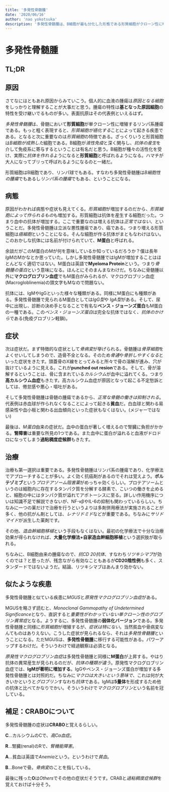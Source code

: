 ```yaml
---
title: '多発性骨髄腫'
date: '2020/06/16'
author: 'nao yokotsuka'
description: '多発性骨髄腫は、B細胞が最も分化した形態である形質細胞がクローン性に増殖する疾患です。形質細胞は抗体を産生するので、M血中にM蛋白が多くみられるようになります。過粘稠度症候群についても抑えておきましょう。'
---
```


# 多発性骨髄腫

## TL;DR

## 原因

さてなにはともあれ原因からみていこう。個人的に血液の腫瘍は*原因となる細胞*をしっかりと理解することが大事だと思う。腫瘍の特性は**基となった原因細胞**の特性を受け継いでるものが多い。表面抗原はその代表例といえるはず。

*多発性骨髄腫*は、骨髄において**形質細胞**が単クローン性に増殖するリンパ系腫瘍である。もっと粗く表現すると、*形質細胞が癌化する*ことによって起きる疾患である。となると次に重要なのは*形質細胞*の特徴である。ざっくりいうと形質細胞は*B細胞が成熟した*細胞である。B細胞が*液性免疫*と深く関与し、*抗体の産生*を介して免疫系に寄与するということは有名だと思う。B細胞が種々の活性化を受け、実際に*抗体を作れる*ようになると**形質細胞**と呼ばれるようになる。ハマチが大人になってブリって呼ばれるようになるのと一緒だ。

形質細胞はB細胞であり、リンパ球でもある。すなわち多発性骨髄腫は*B細胞性の腫瘍*でもあるし*リンパ系の腫瘍*でもある、ということになる。

## 病態

原因がわかれば病態や症状も見えてくる。*形質細胞*が増加するのだから、*形質細胞によって作られるもの*も増加する。形質細胞は抗体を産生する細胞だった。つまり血中の抗体が増加する。ここで重要なのは増える抗体は*正常ではない*、ということだ。多発性骨髄腫は立派な悪性腫瘍であり、癌である。つまり増える形質細胞は*癌細胞*ということになる。そんな細胞が作る抗体がまともなわけはない。このおかしな抗体には名前が付けられていて、**M蛋白**と呼ばれる。

余談だがこのM蛋白のMが何を意味しているか知っているだろうか？僕は長年*IgM*のMかなとか思っていた。しかし多発性骨髄腫ではIgMが増加することはほとんどなく適切ではない。M蛋白は英語で**Myeloma Protein**という。つまり*骨髄腫の蛋白*という意味になる。ほんとにそのまんまなわけだ。ちなみに骨髄腫以外に**マクログロブリン血症**でもM蛋白がみられるが、マクログロブリン血症(Macrogloblinemia)の頭文字もMなので問題ない。

抗体には、IgMやIgGといった様々な種類がある。同様にM蛋白にも種類がある。多発性骨髄腫で見られるM蛋白としては*IgG型*や *IgA型*がある。そして、尿中に出現し、診断の決め手となることで有名な**ベンス・ジョーンズ蛋白**もM蛋白の一種である。この*ベンス・ジョーンズ蛋白*は完全な抗体ではなく、*抗体のかけら*である(免疫グロブリン軽鎖)。

## 症状

次は症状だ。まず特徴的な症状として*骨病変*が挙げられる。骨髄腫は*骨芽細胞*をよくせいしてしまうので、造骨不全となる。そのため*骨通*や*骨折しやすくなる*といった症状をきたす。頭蓋骨のX線をとってみると所々で骨の溶解が進み、穴が抜けているように見える。これが**punched out resion**である。そして、骨が溶解するということは、骨に含まれている*カルシウム*が血中に溢れてくる。つまり**高カルシウム血症**もきたす。高カルシウム血症が原因となって起こる不定愁訴としては、倦怠感や悪心・嘔吐がある。

そして多発性骨髄腫は骨髄の腫瘍であるから、*正常な骨髄の働きは抑制される*。代表例は赤血球が作られなくなることによって起きる**貧血**だ。白血球と関わる易感染性や血小板と関わる出血傾向といった症状もなくはない。(メジャーではない)

最後は、*M蛋白*由来の症状だ。血中の蛋白が著しく増えるので腎臓に負担がかかる。**腎障害**は重要な所見の1つである。また血中に蛋白が溢れると血液がドロドロになってしまう**過粘稠度症候群**もきたす。

## 治療

治療も第一選択は重要である。多発性骨髄腫はリンパ系の腫瘍であり、化学療法でアプローチすることが多い。よく効く抗癌剤があるのでそれは覚えよう。**ボルテゾミブ**という*プロテアソーム阻害薬*がめっちゃ効くらしい。プロテアソームというのは細胞内に存在するタンパク質を分解する酵素で、こいつの働きを止めると、細胞の中にはタンパク質が溢れてアポトーシスに至る。詳しい作用機序についは知識不足で解説できないが、NF-κβやIL-6の抑制も関わっているらしい。ちなみに一つの薬だけで治療を行うというよりは多剤併用療法が実施されることが多く、他の抗がん剤としては、*レナリドミド*などが重要である。ちなみに*サリドマイド*が派生した薬剤です。

その他、*造血幹細胞移植*という手段もなくはない。最初の化学療法で十分な治療効果が得られなければ、**大量化学療法+自家造血幹細胞移植**という選択肢が取られる。

ちなみに、B細胞由来の腫瘍なので、*抗CD 20抗体*、すなわち*リツキシマブ*が効くのでは？と思ったが、残念ながら有効なこともあるが**CD20陰性例**も多く、スタンダードではないようだ。結論、リツキシマブはあんまり効かない。

## 似たような疾患

多発性骨髄腫と似ている疾患に*MGUS*と*原発性マクログロブリン血症*がある。

MGUSを略さず読むと、*Monoclonal Gammopathy of Undetermined Significance*となり、直訳すると*重要性がわかっていない単クローン性のグロブリン異常症*となる。ようするに、多発性骨髄腫の**弱体化バージョン**である。多発性骨髄腫と同様に*形質細胞*が増殖するが、*症状は特にない*。当然貧血や骨病変なんてものはありえない。こうした症状が見られるなら、それは*多発性骨髄腫*ということになる。ただMGUSは、**多発性骨髄腫**に移行する可能性がある。パワーアップするわけだ。そういうわけで経過観察は必須となる。

*原発性マクログロブリン血症*は多発性骨髄腫と同様に**M蛋白**が上昇する。やはり抗体の異常産生が見られるのだが、*抗体の種類が違う*。原発性マクログロブリン血症では、**IgMが著明に増加する**。IgGやベンス・ジョーンズ蛋白が増加する多発性骨髄腫とは対照的だ。ちなみに*マクロは大きいという意味で*、これは何が大きいかというと*グロブリン*すなわち*抗体*である。IgMは**5量体**を形成するため他の抗体と比べてかなりでかい。そういうわけで*マクログロブリン*という名前を冠している。

## 補足：CRABOについて

多発性骨髄腫の症状は**CRABO**と覚えるらしい。

**C**...カルシウムのCで、*高Ca血症*。

**R**...腎臓(renal)のRで、*腎機能障害*。

**A**...貧血は英語で*Anemia*という。というわけで*貧血*。

**B**...Boneで骨。*骨病変*のことを指している。

最後に残った**O**は*Others*でその他の症状だそうです。CRABと*過粘稠度症候群*を覚えておけば十分そう。